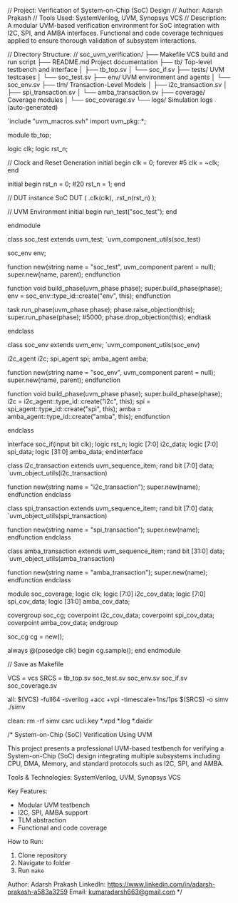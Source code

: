 // Project: Verification of System-on-Chip (SoC) Design
// Author: Adarsh Prakash
// Tools Used: SystemVerilog, UVM, Synopsys VCS
// Description: A modular UVM-based verification environment for SoC integration with I2C, SPI, and AMBA interfaces. Functional and code coverage techniques applied to ensure thorough validation of subsystem interactions.

// Directory Structure:
//
soc_uvm_verification/
├── Makefile                       VCS build and run script
├── README.md                      Project documentation
├── tb/                            Top-level testbench and interface
│   ├── tb_top.sv
│   └── soc_if.sv
├── tests/                         UVM testcases
│   └── soc_test.sv
├── env/                           UVM environment and agents
│   └── soc_env.sv
├── tlm/                           Transaction-Level Models
│   ├── i2c_transaction.sv
│   ├── spi_transaction.sv
│   └── amba_transaction.sv
├── coverage/                      Coverage modules
│   └── soc_coverage.sv
└── logs/                          Simulation logs (auto-generated)

`include "uvm_macros.svh"
import uvm_pkg::*;

module tb_top;

  logic clk;
  logic rst_n;

  // Clock and Reset Generation
  initial begin
    clk = 0;
    forever #5 clk = ~clk;
  end

  initial begin
    rst_n = 0;
    #20 rst_n = 1;
  end

  // DUT instance
  SoC DUT (
    .clk(clk),
    .rst_n(rst_n)
  );

  // UVM Environment
  initial begin
    run_test("soc_test");
  end

endmodule

class soc_test extends uvm_test;
  `uvm_component_utils(soc_test)

  soc_env env;

  function new(string name = "soc_test", uvm_component parent = null);
    super.new(name, parent);
  endfunction

  function void build_phase(uvm_phase phase);
    super.build_phase(phase);
    env = soc_env::type_id::create("env", this);
  endfunction

  task run_phase(uvm_phase phase);
    phase.raise_objection(this);
    super.run_phase(phase);
    #5000;
    phase.drop_objection(this);
  endtask

endclass

class soc_env extends uvm_env;
  `uvm_component_utils(soc_env)

  i2c_agent i2c;
  spi_agent spi;
  amba_agent amba;

  function new(string name = "soc_env", uvm_component parent = null);
    super.new(name, parent);
  endfunction

  function void build_phase(uvm_phase phase);
    super.build_phase(phase);
    i2c = i2c_agent::type_id::create("i2c", this);
    spi = spi_agent::type_id::create("spi", this);
    amba = amba_agent::type_id::create("amba", this);
  endfunction

endclass

interface soc_if(input bit clk);
  logic rst_n;
  logic [7:0] i2c_data;
  logic [7:0] spi_data;
  logic [31:0] amba_data;
endinterface

class i2c_transaction extends uvm_sequence_item;
  rand bit [7:0] data;
  `uvm_object_utils(i2c_transaction)

  function new(string name = "i2c_transaction");
    super.new(name);
  endfunction
endclass

class spi_transaction extends uvm_sequence_item;
  rand bit [7:0] data;
  `uvm_object_utils(spi_transaction)

  function new(string name = "spi_transaction");
    super.new(name);
  endfunction
endclass

class amba_transaction extends uvm_sequence_item;
  rand bit [31:0] data;
  `uvm_object_utils(amba_transaction)

  function new(string name = "amba_transaction");
    super.new(name);
  endfunction
endclass

module soc_coverage;
  logic clk;
  logic [7:0] i2c_cov_data;
  logic [7:0] spi_cov_data;
  logic [31:0] amba_cov_data;

  covergroup soc_cg;
    coverpoint i2c_cov_data;
    coverpoint spi_cov_data;
    coverpoint amba_cov_data;
  endgroup

  soc_cg cg = new();

  always @(posedge clk) begin
    cg.sample();
  end
endmodule

// Save as Makefile

VCS = vcs
SRCS = tb_top.sv soc_test.sv soc_env.sv soc_if.sv soc_coverage.sv

all:
	$(VCS) -full64 -sverilog +acc +vpi -timescale=1ns/1ps $(SRCS) -o simv
	./simv

clean:
	rm -rf simv csrc ucli.key *.vpd *.log *.daidir

/*
System-on-Chip (SoC) Verification Using UVM

This project presents a professional UVM-based testbench for verifying a System-on-Chip (SoC) design integrating multiple subsystems including CPU, DMA, Memory, and standard protocols such as I2C, SPI, and AMBA.

Tools & Technologies:
SystemVerilog, UVM, Synopsys VCS

Key Features:
- Modular UVM testbench
- I2C, SPI, AMBA support
- TLM abstraction
- Functional and code coverage

How to Run:
1. Clone repository
2. Navigate to folder
3. Run `make`

Author:
Adarsh Prakash
LinkedIn: https://www.linkedin.com/in/adarsh-prakash-a583a3259
Email: kumaradarsh663@gmail.com
*/
